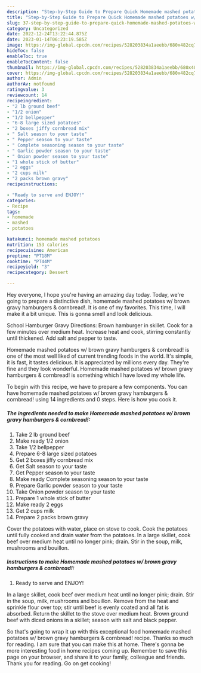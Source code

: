 ```yaml
---
description: "Step-by-Step Guide to Prepare Quick Homemade mashed potatoes w/ brown gravy hamburgers &amp;amp; cornbread!"
title: "Step-by-Step Guide to Prepare Quick Homemade mashed potatoes w/ brown gravy hamburgers &amp;amp; cornbread!"
slug: 37-step-by-step-guide-to-prepare-quick-homemade-mashed-potatoes-w-brown-gravy-hamburgers-and-amp-cornbread
category: Uncategorized
date: 2022-12-24T13:22:44.875Z
date: 2023-01-14T06:23:19.585Z
image: https://img-global.cpcdn.com/recipes/528203834a1aeebb/680x482cq70/homemade-mashed-potatoes-w-brown-gravy-hamburgers-cornbread-recipe-main-photo.jpg
hideToc: false
enableToc: true
enableTocContent: false
thumbnail: https://img-global.cpcdn.com/recipes/528203834a1aeebb/680x482cq70/homemade-mashed-potatoes-w-brown-gravy-hamburgers-cornbread-recipe-main-photo.jpg
cover: https://img-global.cpcdn.com/recipes/528203834a1aeebb/680x482cq70/homemade-mashed-potatoes-w-brown-gravy-hamburgers-cornbread-recipe-main-photo.jpg
author: Admin
authorAv: notfound
ratingvalue: 3
reviewcount: 14
recipeingredient:
- "2 lb ground beef"
- "1/2 onion"
- "1/2 bellpepper"
- "6-8 large sized potatoes"
- "2 boxes jiffy cornbread mix"
- " Salt season to your taste"
- " Pepper season to your taste"
- " Complete seasoning season to your taste"
- " Garlic powder season to your taste"
- " Onion powder season to your taste"
- "1 whole stick of butter"
- "2 eggs"
- "2 cups milk"
- "2 packs brown gravy"
recipeinstructions:

- "Ready to serve and ENJOY!"
categories:
- Recipe
tags:
- homemade
- mashed
- potatoes

katakunci: homemade mashed potatoes 
nutrition: 153 calories
recipecuisine: American
preptime: "PT18M"
cooktime: "PT44M"
recipeyield: "3"
recipecategory: Dessert

---
```



Hey everyone, I hope you're having an amazing day today. Today, we're going to prepare a distinctive dish, homemade mashed potatoes w/ brown gravy hamburgers &amp; cornbread!. It is one of my favorites. This time, I will make it a bit unique. This is gonna smell and look delicious.

School Hamburger Gravy Directions: Brown hamburger in skillet. Cook for a few minutes over medium heat. Increase heat and cook, stirring constantly until thickened. Add salt and pepper to taste.

Homemade mashed potatoes w/ brown gravy hamburgers &amp; cornbread! is one of the most well liked of current trending foods in the world. It's simple, it is fast, it tastes delicious. It is appreciated by millions every day. They're fine and they look wonderful. Homemade mashed potatoes w/ brown gravy hamburgers &amp; cornbread! is something which I have loved my whole life.


To begin with this recipe, we have to prepare a few components. You can have homemade mashed potatoes w/ brown gravy hamburgers &amp; cornbread! using 14 ingredients and 0 steps. Here is how you cook it.

<!--inarticleads1-->

##### The ingredients needed to make Homemade mashed potatoes w/ brown gravy hamburgers &amp; cornbread!:

1. Take 2 lb ground beef
1. Make ready 1/2 onion
1. Take 1/2 bellpepper
1. Prepare 6-8 large sized potatoes
1. Get 2 boxes jiffy cornbread mix
1. Get  Salt season to your taste
1. Get  Pepper season to your taste
1. Make ready  Complete seasoning season to your taste
1. Prepare  Garlic powder season to your taste
1. Take  Onion powder season to your taste
1. Prepare 1 whole stick of butter
1. Make ready 2 eggs
1. Get 2 cups milk
1. Prepare 2 packs brown gravy


Cover the potatoes with water, place on stove to cook. Cook the potatoes until fully cooked and drain water from the potatoes. In a large skillet, cook beef over medium heat until no longer pink; drain. Stir in the soup, milk, mushrooms and bouillon. 

<!--inarticleads2-->

##### Instructions to make Homemade mashed potatoes w/ brown gravy hamburgers &amp; cornbread!:


1. Ready to serve and ENJOY!

In a large skillet, cook beef over medium heat until no longer pink; drain. Stir in the soup, milk, mushrooms and bouillon. Remove from the heat and sprinkle flour over top; stir until beef is evenly coated and all fat is absorbed. Return the skillet to the stove over medium heat. Brown ground beef with diced onions in a skillet; season with salt and black pepper. 

So that's going to wrap it up with this exceptional food homemade mashed potatoes w/ brown gravy hamburgers &amp; cornbread! recipe. Thanks so much for reading. I am sure that you can make this at home. There's gonna be more interesting food in home recipes coming up. Remember to save this page on your browser, and share it to your family, colleague and friends. Thank you for reading. Go on get cooking!
